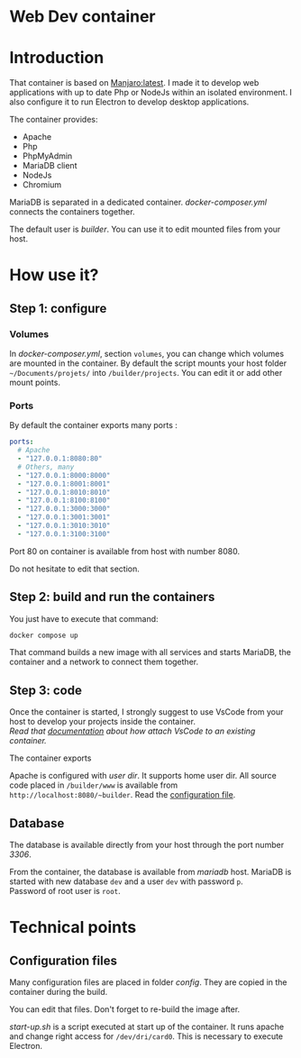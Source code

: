 Web Dev container
=================

# Introduction

That container is based on [Manjaro:latest](https://github.com/manjaro/manjaro-docker). I made it to develop web applications with up to date Php or NodeJs within an isolated environment.
I also configure it to run Electron to develop desktop applications.

The container provides:

* Apache
* Php
* PhpMyAdmin
* MariaDB client
* NodeJs
* Chromium

MariaDB is separated in a dedicated container. _docker-composer.yml_ connects the containers together.

The default user is _builder_. You can use it to edit mounted files from your host.

# How use it?

## Step 1: configure

### Volumes

In _docker-composer.yml_, section `volumes`, you can change which volumes are mounted in the container.
By default the script mounts your host folder `~/Documents/projets/` into `/builder/projects`.
You can edit it or add other mount points.

### Ports

By default the container exports many ports :

```yml
ports:
  # Apache
  - "127.0.0.1:8080:80"
  # Others, many 
  - "127.0.0.1:8000:8000"
  - "127.0.0.1:8001:8001"
  - "127.0.0.1:8010:8010"
  - "127.0.0.1:8100:8100"
  - "127.0.0.1:3000:3000"
  - "127.0.0.1:3001:3001"
  - "127.0.0.1:3010:3010"
  - "127.0.0.1:3100:3100"
```

Port 80 on container is available from host with number 8080.

Do not hesitate to edit that section.

## Step 2: build and run the containers

You just have to execute that command:

```sh
docker compose up
```

That command builds a new image with all services and starts MariaDB, the container and a network to connect them together.

## Step 3: code

Once the container is started, I strongly suggest to use VsCode from your host to develop your projects inside the container.  
_Read that [documentation](https://code.visualstudio.com/docs/devcontainers/attach-container) about how attach VsCode to an existing container._

The container exports 

Apache is configured with _user dir_. It supports home user dir.
All source code placed in `/builder/www` is available from `http://localhost:8080/~builder`.
Read the [configuration file](./config/httpd-userdir.conf).

## Database

The database is available directly from your host through the port number _3306_.

From the container, the database is available from _mariadb_ host. MariaDB is started with new database `dev` and a user `dev` with password `p`.  
Password of root user is `root`.

# Technical points

## Configuration files

Many configuration files are placed in folder _config_. They are copied in the container during the build.

You can edit that files. Don't forget to re-build the image after.

_start-up.sh_ is a script executed at start up of the container. It runs apache and change right access for `/dev/dri/card0`. This is necessary to execute Electron.

